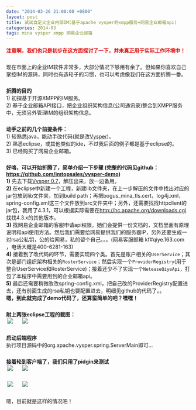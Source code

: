 ```yaml
---
date: "2014-03-26 21:00:00 +0800"
layout: post
title: 试试自定义企业内部IM(基于apache vysper的xmpp服务+网易企业邮箱api)
categories: 2014-03
tags: mina vysper xmpp 网易企业邮箱
---
```



<div style="color:#dd0000;"><b>注意啊，我们也只是初步在这方面探讨了一下，并未真正用于实际工作环境中！</b></div>

<div style="margin-top: 25px;">现在市面上的企业IM软件非常多，大部分情况下够用有余了。但如果你喜欢自己掌控IM的源码，同时也有造轮子的习惯，也可以考虑像我们在这方面折腾一番。</div>

<div style="margin-top: 25px;"><b>折腾的目的</b></div>
<div>1) 初探基于开源XMPP的IM服务。</div>
<div>2) 基于企业邮箱API接口，把企业组织架构信息(公司通讯录)整合到XMPP服务中，无须另外管理IM的组织架构信息。</div>

<div style="margin-top: 25px;"><b>动手之前的几个前提条件：</b></div>
<div>1) 较熟悉java，能动手改代码(就是改<a target="_blank" href="http://mina.apache.org/vysper-project/index.html">Vysper</a>)。</div>
<div>2) 熟悉eclipse，或其他类似的ide，不过我后面的例子都是基于eclipse的。</div>
<div>3) 已经购买了网易企业邮箱。</div>

<div style="margin-top: 25px;"><b>好咯，可以开始折腾了，简单介绍一下步骤 (完整的代码见github：<a href="https://github.com/imtopsales/vysper-demo" target="_blank">https://github.com/imtopsales/vysper-demo</a>)</b></div>
<div><b>1)</b> 先去下载<a target="_blank" href="http://mina.apache.org/vysper-project/download_0.7.html">Vysper 0.7</a>，解压出来，放一边备用。</div>
<div><b>2)</b> 在eclipse中新建一个工程，新建lib文件夹，在上一步解压的文件中找出对应的jar包放到lib文件夹，加到build path；再把bogus_mina_tls.cert，log4j.xml，spring-config.xml这三个文件放到src文件夹中；另外，还需要找找httpclient的jar包，我用了4.3.1，可以根据实际需要在<a href="http://hc.apache.org/downloads.cgi" target="_blank">http://hc.apache.org/downloads.cgi</a>找找4.3.x的其他版本。</div>
<div><b>3)</b> 找网易企业邮箱的客服申请api权限，她们会提供一份文档的，文档里面有原理说明和api使用方法。然后我们需要给网易提供我们的服务器IP，另外还要生成一对rsa公私钥，公的给网易，私的留个自己。。。(网易客服邮箱 kf#qiye.163.com ，电话大概是400-6281-163)</div>
<div><b>4)</b> 接着到了改代码的环节，需要实现四个类。首先是账户相关的<code>UserService</code>；其次是部门组织架构相关的<code>RosterService</code>；然后实现一个<code>ProviderRegistry</code>(用于整合UserService和RosterService)；接着还少不了实现一个<code>NeteaseQiyeApi</code>，打包了本程序中需要用到的企业邮箱api。</div>
<div><b>5)</b> 最后还需要稍微改改spring-config.xml，把自己改的ProviderRegistry配置进去，还有前面生成的rsa私钥也要配置进去，明细见github的代码了。。</div>
<div><b>嗯，到此就完成了demo代码了，还算蛮简单的吧？嘿嘿！</b></div>

<div style="margin-top: 25px;"><b>附上两张eclipse工程的截图：</b></div>
<div style="overflow:hidden;"><img style="margin:0 0 3px 3px;float:left;" src="/media/img/201403/vysper.01.png" /><img style="margin:0 0 0 25px;float:left;" src="/media/img/201403/vysper.02.png" /></div>

<div style="margin-top: 25px;"><b>启动后端程序</b></div>
<div>执行项目源码中的org.apache.vysper.spring.ServerMain即可...</div>

<div style="margin-top: 25px;"><b>接着轮到客户端了，我们只用了pidgin来测试</b></div>
<div style="overflow:hidden;"><img style="margin:0 0 3px 3px;float:left;" src="/media/img/201403/vysper.03.png" /><img style="margin:0 0 0 25px;float:left;" src="/media/img/201403/vysper.04.png" /></div>
<div style="overflow:hidden;margin-top: 25px;"><img style="margin:0 0 3px 3px;float:left;" src="/media/img/201403/vysper.05.png" /><img style="margin:0 0 0 25px;float:left;" src="/media/img/201403/vysper.06.png" /></div>

<div style="margin-top: 25px;">嗯，目前就是这样的情况吧！</div>
